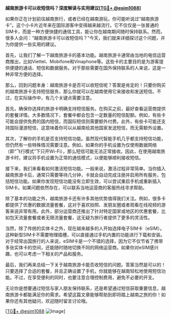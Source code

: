 **越南旅游卡可以收短信吗？深度解读与实用建议[[TG💪+ @esim1088](https://t.me/s/esim1088)]**

如果你正在计划前往越南旅行，或者已经在越南游玩，你可能听说过“越南旅游卡”。这个小卡片近年来在国际游客中变得越来越流行。它不仅仅是一张普通的SIM卡，而是一种方便快捷的通信工具，能让你在越南期间随时保持联系。然而，很多人会问：“越南旅游卡可以收短信吗？”今天，我们就来详细探讨这个问题，并为你提供一些实用的建议。

首先，让我们了解一下越南旅游卡的基本功能。越南旅游卡通常由当地的电信运营商推出，比如Viettel、Mobifone和Vinaphone等。这些卡的主要目的是为游客提供便捷的通话、短信和数据服务。对于那些需要在国外保持联系的人来说，这是一种非常方便的选择。

那么，回到问题本身：越南旅游卡是否可以收短信呢？答案是肯定的！只要你购买的越南旅游卡支持短信服务，那么你就可以在越南使用它来接收和发送短信。不过，在实际操作中，有几个关键点需要注意。

首先，确保你选择的旅游卡明确支持短信服务。在购买之前，最好查看运营商提供的套餐详情。大多数情况下，套餐中都会包含一定数量的短信配额。例如，有些卡可能会提供免费的国内短信，而国际短信则需要额外付费。此外，有些卡可能还支持国际漫游短信，这意味着你可以从越南给其他国家发送短信，而无需额外设置。

其次，了解你的手机是否支持短信功能。虽然现代智能手机几乎都支持短信功能，但仍然有一些特殊情况需要注意。例如，如果你的手机设置为仅使用数据网络（即“飞行模式”下只开Wi-Fi），那么短信可能无法正常接收。因此，在使用越南旅游卡时，建议将手机设置为正常的通信模式，以便能够顺利接收短信。

接下来，我们来看看如何激活短信功能。一般来说，激活过程非常简单。当你插入越南旅游卡后，通常只需要等待几分钟，卡就会自动完成注册并启用所有服务，包括短信功能。如果你发现短信功能没有立即生效，可以尝试重启手机或重新插入SIM卡。如果问题依然存在，可以联系当地运营商的客服热线寻求帮助。

除了基本的功能之外，越南旅游卡还有许多其他优势值得我们关注。例如，很多卡都提供了优惠的数据流量套餐，这对于喜欢拍照、发朋友圈或者观看在线视频的游客来说非常有用。此外，部分运营商还推出了针对特定国家或地区的优惠套餐，比如包天流量套餐或者无限流量套餐，这无疑为旅行者提供了更多的灵活性。

当然，除了传统的实体卡之外，现在越来越多的人开始选择电子SIM卡（eSIM）。这种新型SIM卡不需要物理插槽，可以直接通过手机内置的功能进行下载和安装。对于经常出国旅行的人来说，eSIM卡是一个不错的选择，因为它不仅节省了携带多张实体卡的空间，还能随时随地切换不同的网络运营商。如果你对eSIM感兴趣，也可以考虑一下相关的产品和服务。

最后，我们再来总结一下关于越南旅游卡能否收短信的问题。答案当然是可以的！只要选择了合适的套餐，并且正确设置了手机，你就能够在越南轻松地使用短信功能。不过，在享受便利的同时，也要注意合理控制费用，避免不必要的开支。

无论你是想要通过短信与家人朋友保持联系，还是希望通过短信获取重要信息，越南旅游卡都能满足你的需求。希望这篇文章能够帮助到即将踏上越南之旅的你！如果你还有其他疑问，欢迎随时留言讨论哦。

[[TG💪+ @esim1088](https://t.me/s/esim1088) ![Image](https://i.postimg.cc/4NQfJmqS/Snipaste-2025-05-13-00-14-12.png)]